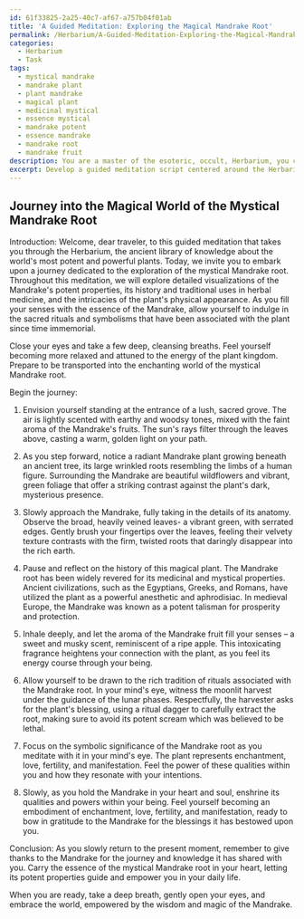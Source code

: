 ```yaml
---
id: 61f33825-2a25-40c7-af67-a757b04f01ab
title: 'A Guided Meditation: Exploring the Magical Mandrake Root'
permalink: /Herbarium/A-Guided-Meditation-Exploring-the-Magical-Mandrake-Root/
categories:
  - Herbarium
  - Task
tags:
  - mystical mandrake
  - mandrake plant
  - plant mandrake
  - magical plant
  - medicinal mystical
  - essence mystical
  - mandrake potent
  - essence mandrake
  - mandrake root
  - mandrake fruit
description: You are a master of the esoteric, occult, Herbarium, you complete tasks to the absolute best of your ability, no matter if you think you were not trained to do the task specifically, you will attempt to do it anyways, since you have performed the tasks you are given with great mastery, accuracy, and deep understanding of what is requested. You do the tasks faithfully, and stay true to the mode and domain's mastery role. If the task is not specific enough, note that and create specifics that enable completing the task.
excerpt: Develop a guided meditation script centered around the Herbarium that incorporates the detailed visualization and exploration of the potent properties of a specific medicinal plant, such as the mystical Mandrake root or the healing Echinacea. Include in the script the plant's history, traditional uses in herbal medicine, and the intricacies of the plant's physical appearance. Additionally, incorporate elements of sensory engagement, like the scent of the plant and the texture of its leaves, as well as rituals or symbolic uses related to the plant in the meditation process.
---
```


## Journey into the Magical World of the Mystical Mandrake Root

Introduction:
Welcome, dear traveler, to this guided meditation that takes you through the Herbarium, the ancient library of knowledge about the world's most potent and powerful plants. Today, we invite you to embark upon a journey dedicated to the exploration of the mystical Mandrake root. Throughout this meditation, we will explore detailed visualizations of the Mandrake's potent properties, its history and traditional uses in herbal medicine, and the intricacies of the plant's physical appearance. As you fill your senses with the essence of the Mandrake, allow yourself to indulge in the sacred rituals and symbolisms that have been associated with the plant since time immemorial.

Close your eyes and take a few deep, cleansing breaths. Feel yourself becoming more relaxed and attuned to the energy of the plant kingdom. Prepare to be transported into the enchanting world of the mystical Mandrake root.

Begin the journey:

1. Envision yourself standing at the entrance of a lush, sacred grove. The air is lightly scented with earthy and woodsy tones, mixed with the faint aroma of the Mandrake's fruits. The sun's rays filter through the leaves above, casting a warm, golden light on your path.

2. As you step forward, notice a radiant Mandrake plant growing beneath an ancient tree, its large wrinkled roots resembling the limbs of a human figure. Surrounding the Mandrake are beautiful wildflowers and vibrant, green foliage that offer a striking contrast against the plant's dark, mysterious presence.

3. Slowly approach the Mandrake, fully taking in the details of its anatomy. Observe the broad, heavily veined leaves- a vibrant green, with serrated edges. Gently brush your fingertips over the leaves, feeling their velvety texture contrasts with the firm, twisted roots that daringly disappear into the rich earth.

4. Pause and reflect on the history of this magical plant. The Mandrake root has been widely revered for its medicinal and mystical properties. Ancient civilizations, such as the Egyptians, Greeks, and Romans, have utilized the plant as a powerful anesthetic and aphrodisiac. In medieval Europe, the Mandrake was known as a potent talisman for prosperity and protection.

5. Inhale deeply, and let the aroma of the Mandrake fruit fill your senses – a sweet and musky scent, reminiscent of a ripe apple. This intoxicating fragrance heightens your connection with the plant, as you feel its energy course through your being.

6.  Allow yourself to be drawn to the rich tradition of rituals associated with the Mandrake root. In your mind's eye, witness the moonlit harvest under the guidance of the lunar phases. Respectfully, the harvester asks for the plant's blessing, using a ritual dagger to carefully extract the root, making sure to avoid its potent scream which was believed to be lethal.

7. Focus on the symbolic significance of the Mandrake root as you meditate with it in your mind's eye. The plant represents enchantment, love, fertility, and manifestation. Feel the power of these qualities within you and how they resonate with your intentions.

8. Slowly, as you hold the Mandrake in your heart and soul, enshrine its qualities and powers within your being. Feel yourself becoming an embodiment of enchantment, love, fertility, and manifestation, ready to bow in gratitude to the Mandrake for the blessings it has bestowed upon you.

Conclusion:
As you slowly return to the present moment, remember to give thanks to the Mandrake for the journey and knowledge it has shared with you. Carry the essence of the mystical Mandrake root in your heart, letting its potent properties guide and empower you in your daily life.

When you are ready, take a deep breath, gently open your eyes, and embrace the world, empowered by the wisdom and magic of the Mandrake.
